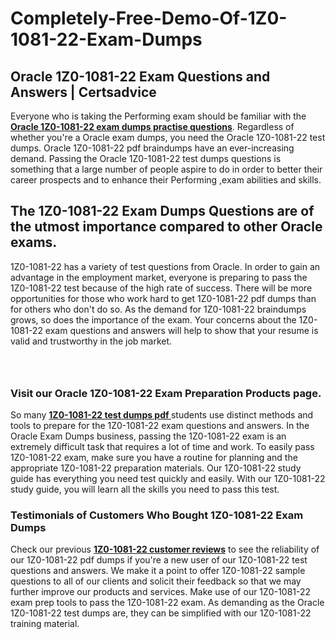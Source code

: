 # Completely-Free-Demo-Of-1Z0-1081-22-Exam-Dumps
<h2><strong>Oracle 1Z0-1081-22 Exam Questions and Answers | Certsadvice</strong></h2> <p>Everyone who is taking the Performing exam should be familiar with the <a href="http://www.certsadvice.com/oracle/1z0-1081-22-practice-questions"><strong>Oracle 1Z0-1081-22 exam dumps practise questions</strong></a>. Regardless of whether you&#39;re a Oracle exam dumps, you need the Oracle 1Z0-1081-22 test dumps. Oracle 1Z0-1081-22 pdf braindumps have an ever-increasing demand. Passing the Oracle 1Z0-1081-22 test dumps questions is something that a large number of people aspire to do in order to better their career prospects and to enhance their Performing ,exam abilities and skills.</p> <h2><strong>The 1Z0-1081-22 Exam Dumps Questions are of the utmost importance compared to other Oracle exams.</strong></h2> <p>1Z0-1081-22 has a variety of test questions from Oracle. In order to gain an advantage in the employment market, everyone is preparing to pass the 1Z0-1081-22 test because of the high rate of success. There will be more opportunities for those who work hard to get 1Z0-1081-22 pdf dumps than for others who don&#39;t do so. As the demand for 1Z0-1081-22 braindumps grows, so does the importance of the exam. Your concerns about the 1Z0-1081-22 exam questions and answers will help to show that your resume is valid and trustworthy in the job market.</p> <p><a href="http://www.certsadvice.com/oracle/1z0-1081-22-practice-questions" style="display: block; padding: 1em 0; text-align: center; "><img alt="" src="https://1.bp.blogspot.com/-RUOr8Wn-CRk/YUYAxC8kcHI/AAAAAAAAAnw/F7BbdI3tw8QDj5z8iX0vQAioQzKiUxduwCLcBGAsYHQ/s0/unnamed.jpg" /></a></p> <h3><strong>Visit our Oracle 1Z0-1081-22 Exam Preparation Products page.</strong></h3> <p>So many <a href="http://www.certsadvice.com/oracle/1z0-1081-22-practice-questions"><strong>1Z0-1081-22 test dumps pdf </strong></a>students use distinct methods and tools to prepare for the 1Z0-1081-22 exam questions and answers. In the Oracle Exam Dumps business, passing the 1Z0-1081-22 exam is an extremely difficult task that requires a lot of time and work. To easily pass 1Z0-1081-22 exam, make sure you have a routine for planning and the appropriate 1Z0-1081-22 preparation materials. Our 1Z0-1081-22 study guide has everything you need test quickly and easily. With our 1Z0-1081-22 study guide, you will learn all the skills you need to pass this test.</p> <h3><strong>Testimonials of Customers Who Bought 1Z0-1081-22 Exam Dumps</strong></h3> <p>Check our previous <a href="http://www.certsadvice.com/oracle/1z0-1081-22-practice-questions"><strong>1Z0-1081-22 customer reviews</strong></a> to see the reliability of our 1Z0-1081-22 pdf dumps if you&#39;re a new user of our 1Z0-1081-22 test questions and answers. We make it a point to offer 1Z0-1081-22 sample questions to all of our clients and solicit their feedback so that we may further improve our products and services. Make use of our 1Z0-1081-22 exam prep tools to pass the 1Z0-1081-22 exam. As demanding as the Oracle 1Z0-1081-22 test dumps are, they can be simplified with our 1Z0-1081-22 training material.</p>
